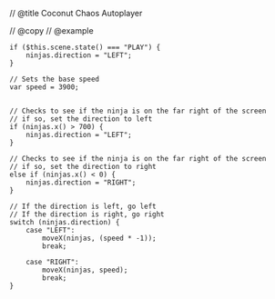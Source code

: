// @title Coconut Chaos Autoplayer

// @copy
// @example


```gdp:04-01_Coconut_Chaos:initializeWhenSceneStarts 
if ($this.scene.state() === "PLAY") {
    ninjas.direction = "LEFT";
}
```
```gdp:04-01_Coconut_Chaos:updateEveryFrame
// Sets the base speed
var speed = 3900;


// Checks to see if the ninja is on the far right of the screen
// if so, set the direction to left
if (ninjas.x() > 700) {
    ninjas.direction = "LEFT";
}

// Checks to see if the ninja is on the far right of the screen
// if so, set the direction to right
else if (ninjas.x() < 0) {
    ninjas.direction = "RIGHT";
}

// If the direction is left, go left
// If the direction is right, go right
switch (ninjas.direction) {
    case "LEFT": 
        moveX(ninjas, (speed * -1));
        break;
        
    case "RIGHT":
        moveX(ninjas, speed);
        break;
}
```
